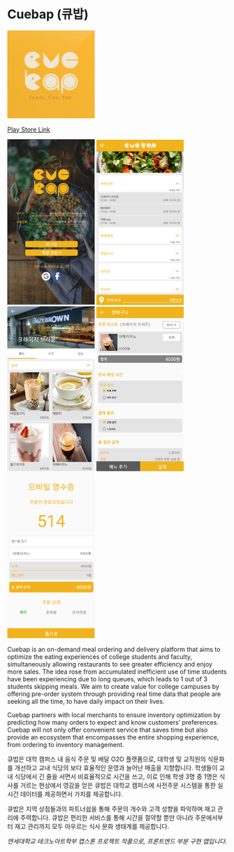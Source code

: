 # Cuebap (큐밥)

<img src="./public/images/logo.PNG" width="200">

[Play Store Link](https://play.google.com/store/apps/details?id=com.jinoolee.cuebap)

<img src="./public/images/login_screenshot.PNG" width="200">
<img src="./public/images/home_screenshot.PNG" width="200">
<img src="./public/images/store_screenshot.PNG" width="200">
<img src="./public/images/cart_screenshot.PNG" width="200">
<img src="./public/images/receipt_screenshot.PNG" width="200">

Cuebap is an on-demand meal ordering and delivery platform that aims to optimize the eating experiences of college students and faculty, simultaneously allowing restaurants to see greater efficiency and enjoy more sales. The idea rose from accumulated inefficient use of time students have been experiencing due to long queues, which leads to 1 out of 3 students skipping meals. We aim to create value for college campuses by offering pre-order system through providing real time data that people are seeking all the time, to have daily impact on their lives.

Cuebap partners with local merchants to ensure inventory optimization by predicting how many orders to expect and know customers’ preferences. Cuebap will not only offer convenient service that saves time but also provide an ecosystem that encompasses the entire shopping experience, from ordering to inventory management.

큐밥은 대학 캠퍼스 내 음식 주문 및 배달 O2O 플랫폼으로, 대학생 및 교직원의 식문화를 개선하고 교내 식당의 보다 효율적인 운영과 늘어난 매출을 지향합니다. 학생들이 교내 식당에서 긴 줄을 서면서 비효율적으로 시간을 쓰고, 이로 인해 학생 3명 중 1명은 식사를 거르는 현상에서 영감을 얻은 큐밥은 대학교 캠퍼스에 사전주문 시스템을 통한 실시간 데이터를 제공하면서 가치를 제공합니다.

큐밥은 지역 상점들과의 파트너쉽을 통해 주문의 개수와 고객 성향을 파악하며 재고 관리에 주력합니다. 큐밥은 편리한 서비스를 통해 시간을 절약할 뿐만 아니라 주문에서부터 재고 관리까지 모두 아우르는 식사 문화 생태계를 제공합니다.

*연세대학교 테크노아트학부 캡스톤 프로젝트 작품으로, 프론트엔드 부분 구현 앱입니다.*